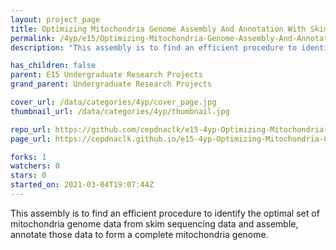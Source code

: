 ```yaml
---
layout: project_page
title: Optimizing Mitochondria Genome Assembly And Annotation With Skim Sequencing Data
permalink: /4yp/e15/Optimizing-Mitochondria-Genome-Assembly-And-Annotation-With-Skim-Sequencing-Data/
description: "This assembly is to find an efficient procedure to identify the optimal set of mitochondria genome data from skim sequencing data and assemble, annotate those data to form a complete mitochondria genome."

has_children: false
parent: E15 Undergraduate Research Projects
grand_parent: Undergraduate Research Projects

cover_url: /data/categories/4yp/cover_page.jpg
thumbnail_url: /data/categories/4yp/thumbnail.jpg

repo_url: https://github.com/cepdnaclk/e15-4yp-Optimizing-Mitochondria-Genome-Assembly-And-Annotation-With-Skim-Sequencing-Data
page_url: https://cepdnaclk.github.io/e15-4yp-Optimizing-Mitochondria-Genome-Assembly-And-Annotation-With-Skim-Sequencing-Data

forks: 1
watchers: 0
stars: 0
started_on: 2021-03-04T19:07:44Z
---
```

This assembly is to find an efficient procedure to identify the optimal set of mitochondria genome data from skim sequencing data and assemble, annotate those data to form a complete mitochondria genome.

